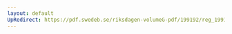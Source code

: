 ```yaml
---
layout: default
UpRedirect: https://pdf.swedeb.se/riksdagen-volumeG-pdf/199192/reg_199192_JoU/reg_199192_JoU_0001.pdf
---
```

